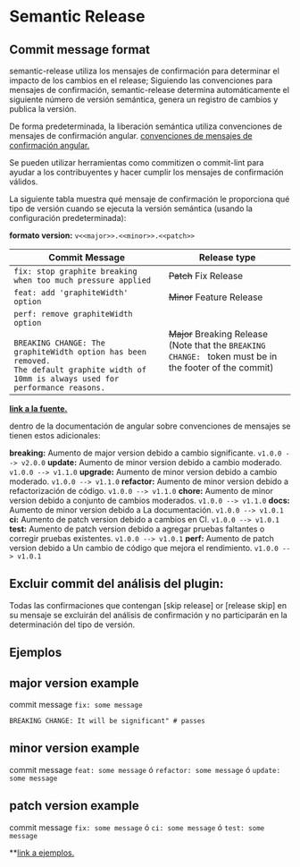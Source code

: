 # Semantic Release
## Commit message format
semantic-release utiliza los mensajes de confirmación para determinar el impacto de los cambios en el release; Siguiendo las convenciones para mensajes de confirmación, semantic-release determina automáticamente el siguiente número de versión semántica, genera un registro de cambios y publica la versión.

De forma predeterminada, la liberación semántica utiliza 
convenciones de mensajes de confirmación angular. [convenciones de mensajes de confirmación angular.](https://github.com/angular/angular/blob/main/CONTRIBUTING.md#-commit-message-format)

Se pueden utilizar herramientas como commitizen o commit-lint para ayudar a los contribuyentes y hacer cumplir los mensajes de confirmación válidos.

La siguiente tabla muestra qué mensaje de confirmación le proporciona qué tipo de versión cuando se ejecuta la versión semántica (usando la configuración predeterminada):

**formato version:** `v<<major>>.<<minor>>.<<patch>>`

| Commit Message                                                                                                                                                                                   | Release type                                                                                                    |
| ------------------------------------------------------------------------------------------------------------------------------------------------------------------------------------------------ | --------------------------------------------------------------------------------------------------------------- |
| `fix: stop graphite breaking when too much pressure applied`                                                                                                                             | ~~Patch~~ Fix Release                                                                                           |
| `feat: add 'graphiteWidth' option`                                                                                                                                                       | ~~Minor~~ Feature Release                                                                                       |
| `perf: remove graphiteWidth option`<br><br>`BREAKING CHANGE: The graphiteWidth option has been removed.`<br>`The default graphite width of 10mm is always used for performance reasons.` | ~~Major~~ Breaking Release <br /> (Note that the `BREAKING CHANGE: ` token must be in the footer of the commit) |


**[link a la fuente.](https://github.com/semantic-release/semantic-release?tab=readme-ov-file#Commit%20message%20format)**

dentro de la documentación de angular sobre convenciones de mensajes se tienen estos adicionales:

**breaking:** Aumento de major version debido a cambio significante. `v1.0.0 --> v2.0.0`
**update:** Aumento de minor version debido a cambio moderado. `v1.0.0 --> v1.1.0`
**upgrade:** Aumento de minor version debido a cambio moderado. `v1.0.0 --> v1.1.0`
**refactor:** Aumento de minor version debido a refactorización de código. `v1.0.0 --> v1.1.0`
**chore:** Aumento de minor version debido a conjunto de cambios moderados. `v1.0.0 --> v1.1.0`
**docs:** Aumento de minor version debido a La documentación. `v1.0.0 --> v1.0.1`
**ci:** Aumento de patch version debido a cambios en CI. `v1.0.0 --> v1.0.1`
**test:** Aumento de patch version debido a agregar pruebas faltantes o corregir pruebas existentes. `v1.0.0 --> v1.0.1`
**perf:** Aumento de patch version debido a Un cambio de código que mejora el rendimiento. `v1.0.0 --> v1.0.1`

## Excluir commit del análisis del plugin:

Todas las confirmaciones que contengan [skip release] or [release skip] en su mensaje se excluirán del análisis de confirmación y no participarán en la determinación del tipo de versión.

## Ejemplos

## major version example
commit message
`fix: some message`

`BREAKING CHANGE: It will be significant" # passes`

## minor version example
commit message
`feat: some message` ó `refactor: some message` ó `update: some message`

## patch version example
commit message
`fix: some message` ó `ci: some message` ó `test: some message`

**[link a ejemplos.](https://github.com/conventional-changelog/commitlint/tree/master/@commitlint/config-conventional#type-enum) 
